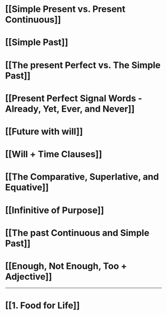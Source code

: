 # [[Simple Present vs. Present Continuous]]
# [[Simple Past]]

# [[The present Perfect vs. The Simple Past]]

# [[Present Perfect Signal Words - Already, Yet, Ever, and Never]]

# [[Future with will]]

# [[Will + Time Clauses]]

# [[The Comparative, Superlative, and Equative]]

# [[Infinitive of Purpose]]

# [[The past Continuous and Simple Past]]

# [[Enough, Not Enough, Too + Adjective]]

---
# [[1. Food for Life]]
